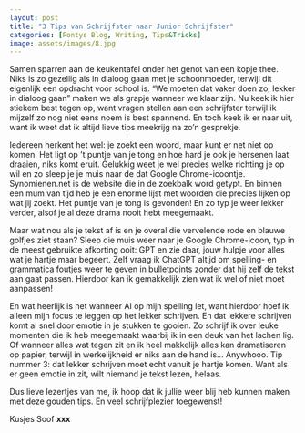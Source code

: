 ```yaml
---
layout: post
title: "3 Tips van Schrijfster naar Junior Schrijfster"
categories: [Fontys Blog, Writing, Tips&Tricks]
image: assets/images/8.jpg
---
```



Samen sparren aan de keukentafel onder het genot van een kopje thee. Niks is zo gezellig als in dialoog gaan met je schoonmoeder, terwijl dit eigenlijk een opdracht voor school is. “We moeten dat vaker doen zo, lekker in dialoog gaan” maken we als grapje wanneer we klaar zijn. Nu keek ik hier stiekem best tegen op, want vragen stellen aan een schrijfster terwijl ik mijzelf zo nog niet eens noem is best spannend. En toch keek ik er naar uit, want ik weet dat ik altijd lieve tips meekrijg na zo’n gesprekje. 

Iedereen herkent het wel: je zoekt een woord, maar kunt er net niet op komen. Het ligt op ’t puntje van je tong en hoe hard je ook je hersenen laat draaien, niks komt eruit. Gelukkig weet je wel precies welke richting je op wil en zo sleep je je muis naar de dat Google Chrome-icoontje. Synomienen.net is de website die in de zoekbalk word getypt. En binnen een mum van tijd heb je een enorme lijst met woorden die precies lijken op wat jij zoekt. Het puntje van je tong is gevonden! En zo typ je weer lekker verder, alsof je al deze drama nooit hebt meegemaakt.

Maar wat nou als je tekst af is en je overal die vervelende rode en blauwe golfjes ziet staan? Sleep die muis weer naar je Google Chrome-icoon, typ in de meest gebruikte afkorting ooit: GPT en zie daar, jouw hulpje voor alles wat je hartje maar begeert. Zelf vraag ik ChatGPT altijd om spelling- en grammatica foutjes weer te geven in bulletpoints zonder dat hij zelf de tekst aan gaat passen. Hierdoor kan ik gemakkelijk zien wat ik wel of niet moet aanpassen!

En wat heerlijk is het wanneer AI op mijn spelling let, want hierdoor hoef ik alleen mijn focus te leggen op het lekker schrijven. En dat lekkere schrijven komt al snel door emotie in je stukken te gooien. Zo schrijf ik over leuke momenten die ik heb meegemaakt waarbij ik in een deuk van het lachen lig. Of wanneer alles wat tegen zit en ik heel makkelijk alles kan dramatiseren op papier, terwijl in werkelijkheid er niks aan de hand is… Anywhooo. Tip nummer 3: dat lekker schrijven moet echt vanuit je hartje komen. Want als er geen emotie in zit, wilt niemand je tekst lezen, helaas.


Dus lieve lezertjes van me, ik hoop dat ik jullie weer blij heb kunnen maken met deze gouden tips. En veel schrijfplezier toegewenst!

Kusjes Soof **xxx**

